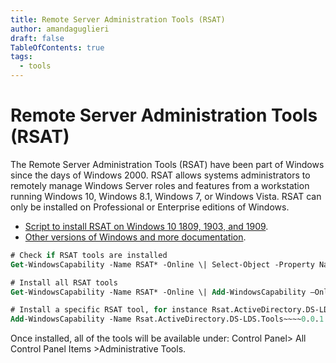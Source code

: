 ```yaml
---
title: Remote Server Administration Tools (RSAT)
author: amandaguglieri
draft: false
TableOfContents: true
tags:
  - tools
---
```


# Remote Server Administration Tools (RSAT)

The Remote Server Administration Tools (RSAT) have been part of Windows since the days of Windows 2000. RSAT allows systems administrators to remotely manage Windows Server roles and features from a workstation running Windows 10, Windows 8.1, Windows 7, or Windows Vista. RSAT can only be installed on Professional or Enterprise editions of Windows. 

- [Script to install RSAT on Windows 10 1809, 1903, and 1909](https://gist.github.com/dually8/558fcfa9156f59504ab36615dfc4856a).
- [Other versions of Windows and more documentation](https://learn.microsoft.com/en-US/troubleshoot/windows-server/system-management-components/remote-server-administration-tools).

```ps
# Check if RSAT tools are installed
Get-WindowsCapability -Name RSAT* -Online \| Select-Object -Property Name, State

# Install all RSAT tools
Get-WindowsCapability -Name RSAT* -Online \| Add-WindowsCapability –Online

# Install a specific RSAT tool, for instance Rsat.ActiveDirectory.DS-LDS.Tools 
Add-WindowsCapability -Name Rsat.ActiveDirectory.DS-LDS.Tools~~~~0.0.1.0  –Online
```

Once installed, all of the tools will be available under: Control Panel> All Control Panel Items >Administrative Tools.

